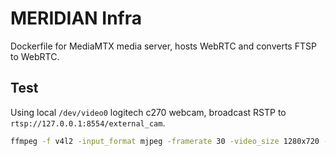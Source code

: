 # MERIDIAN Infra
Dockerfile for MediaMTX media server, hosts WebRTC and converts FTSP to WebRTC.

## Test
Using local `/dev/video0` logitech c270 webcam, broadcast RSTP to `rtsp://127.0.0.1:8554/external_cam`.
```bash
ffmpeg -f v4l2 -input_format mjpeg -framerate 30 -video_size 1280x720 -i /dev/video0   -c:v libx264 -preset veryfast -tune zerolatency -pix_fmt yuv420p -g 60   -f rtsp -rtsp_transport tcp rtsp://127.0.0.1:8554/external_cam
```